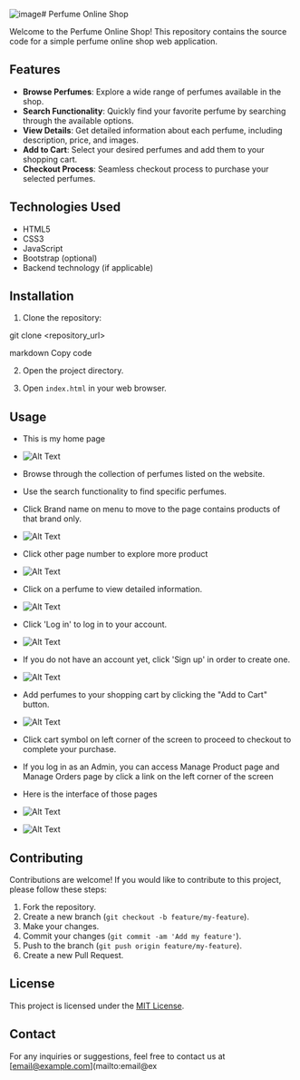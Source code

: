 ![image](https://github.com/ShiNiDuiMa/PRJ301_HE180236_Ecommerce/assets/134154486/845e2d43-1ae6-40b5-8530-39080f00060e)# Perfume Online Shop

Welcome to the Perfume Online Shop! This repository contains the source code for a simple perfume online shop web application.

## Features

- **Browse Perfumes**: Explore a wide range of perfumes available in the shop.
- **Search Functionality**: Quickly find your favorite perfume by searching through the available options.
- **View Details**: Get detailed information about each perfume, including description, price, and images.
- **Add to Cart**: Select your desired perfumes and add them to your shopping cart.
- **Checkout Process**: Seamless checkout process to purchase your selected perfumes.

## Technologies Used

- HTML5
- CSS3
- JavaScript
- Bootstrap (optional)
- Backend technology (if applicable)

## Installation

1. Clone the repository:

git clone <repository_url>

markdown
Copy code

2. Open the project directory.

3. Open `index.html` in your web browser.

## Usage
- This is my home page
- ![Alt Text](https://github.com/ShiNiDuiMa/PRJ301_HE180236_Ecommerce/blob/master/PRJ301/Screenshot%20(435).png?raw=true)
- Browse through the collection of perfumes listed on the website.
- Use the search functionality to find specific perfumes.
- Click Brand name on menu to move to the page contains products of that brand only.
- ![Alt Text](https://github.com/ShiNiDuiMa/PRJ301_HE180236_Ecommerce/blob/master/PRJ301/Screenshot%20(436).png?raw=true)

- Click other page number to explore more product
- ![Alt Text](https://github.com/ShiNiDuiMa/PRJ301_HE180236_Ecommerce/blob/master/PRJ301/Screenshot%20(437).png?raw=true)

- Click on a perfume to view detailed information.
- ![Alt Text](https://github.com/ShiNiDuiMa/PRJ301_HE180236_Ecommerce/blob/master/PRJ301/Screenshot%20(442).png?raw=true)

- Click 'Log in' to log in to your account.
- ![Alt Text](https://github.com/ShiNiDuiMa/PRJ301_HE180236_Ecommerce/blob/master/PRJ301/Screenshot%20(438).png?raw=true)

- If you do not have an account yet, click 'Sign up' in order to create one.
- ![Alt Text](https://github.com/ShiNiDuiMa/PRJ301_HE180236_Ecommerce/blob/master/PRJ301/Screenshot%20(439).png?raw=true)

- Add perfumes to your shopping cart by clicking the "Add to Cart" button.
- ![Alt Text](https://github.com/ShiNiDuiMa/PRJ301_HE180236_Ecommerce/blob/master/PRJ301/Screenshot%20(443).png?raw=true)
- Click cart symbol on left corner of the screen to proceed to checkout to complete your purchase.

- If you log in as an Admin, you can access Manage Product page and Manage Orders page by click a link on the left corner of the screen
- Here is the interface of those pages
- ![Alt Text](https://github.com/ShiNiDuiMa/PRJ301_HE180236_Ecommerce/blob/master/PRJ301/Screenshot%20(440).png?raw=true)

- ![Alt Text](https://github.com/ShiNiDuiMa/PRJ301_HE180236_Ecommerce/blob/master/PRJ301/Screenshot%20(441).png?raw=true)


## Contributing

Contributions are welcome! If you would like to contribute to this project, please follow these steps:

1. Fork the repository.
2. Create a new branch (`git checkout -b feature/my-feature`).
3. Make your changes.
4. Commit your changes (`git commit -am 'Add my feature'`).
5. Push to the branch (`git push origin feature/my-feature`).
6. Create a new Pull Request.

## License

This project is licensed under the [MIT License](LICENSE).

## Contact

For any inquiries or suggestions, feel free to contact us at [email@example.com](mailto:email@ex

